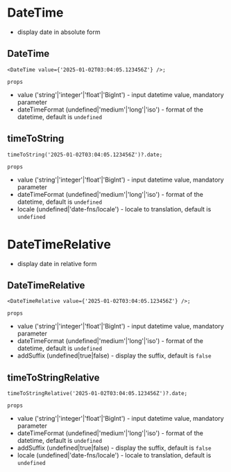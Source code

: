 # DateTime

- display date in absolute form

## DateTime

```
<DateTime value={'2025-01-02T03:04:05.123456Z'} />;
```

`props`
  - value ('string'|'integer'|'float'|'BigInt') - input datetime value, mandatory parameter
  - dateTimeFormat (undefined|'medium'|'long'|'iso') - format of the datetime, default is `undefined`

## timeToString

```
timeToString('2025-01-02T03:04:05.123456Z')?.date;
```

`props`
  - value ('string'|'integer'|'float'|'BigInt') - input datetime value, mandatory parameter
  - dateTimeFormat (undefined|'medium'|'long'|'iso') - format of the datetime, default is `undefined`
  - locale (undefined|'date-fns/locale') - locale to translation, default is `undefined`

# DateTimeRelative

- display date in relative form

## DateTimeRelative

```
<DateTimeRelative value={'2025-01-02T03:04:05.123456Z'} />;
```

`props`
  - value ('string'|'integer'|'float'|'BigInt') - input datetime value, mandatory parameter
  - dateTimeFormat (undefined|'medium'|'long'|'iso') - format of the datetime, default is `undefined`
  - addSuffix (undefined|true|false) - display the suffix, default is `false`

## timeToStringRelative

```
timeToStringRelative('2025-01-02T03:04:05.123456Z')?.date;
```

`props`
  - value ('string'|'integer'|'float'|'BigInt') - input datetime value, mandatory parameter
  - dateTimeFormat (undefined|'medium'|'long'|'iso') - format of the datetime, default is `undefined`
  - addSuffix (undefined|true|false) - display the suffix, default is `false`
  - locale (undefined|'date-fns/locale') - locale to translation, default is `undefined`
